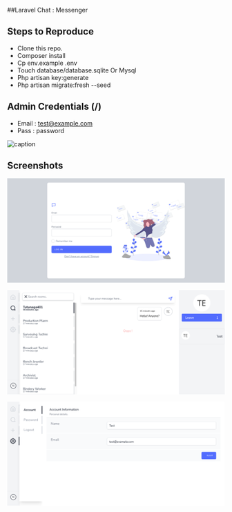 ##Laravel Chat : Messenger

## Steps to Reproduce

- Clone this repo.
- Composer install
- Cp env.example .env
- Touch database/database.sqlite Or Mysql
- Php artisan key:generate
- Php artisan migrate:fresh --seed

## Admin Credentials (/)
- Email : test@example.com
- Pass  : password

![caption](https://raw.githubusercontent.com/soltee/messenger-app/master/public/about.gif)


## Screenshots 
![](https://raw.githubusercontent.com/soltee/messenger-app/master/public/images/Landing.png)

![](https://raw.githubusercontent.com/soltee/messenger-app/master/public/images/Chat.png)

![](https://raw.githubusercontent.com/soltee/messenger-app/master/public/images/Account.png)